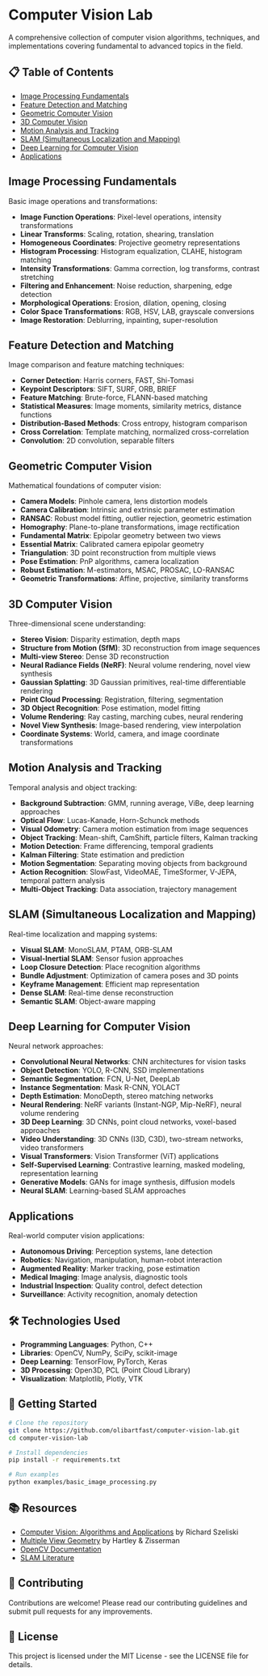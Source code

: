 # Computer Vision Lab

A comprehensive collection of computer vision algorithms, techniques, and implementations covering fundamental to advanced topics in the field.

## 📋 Table of Contents

- [Image Processing Fundamentals](#image-processing-fundamentals)
- [Feature Detection and Matching](#feature-detection-and-matching)
- [Geometric Computer Vision](#geometric-computer-vision)
- [3D Computer Vision](#3d-computer-vision)
- [Motion Analysis and Tracking](#motion-analysis-and-tracking)
- [SLAM (Simultaneous Localization and Mapping)](#slam-simultaneous-localization-and-mapping)
- [Deep Learning for Computer Vision](#deep-learning-for-computer-vision)
- [Applications](#applications)

## Image Processing Fundamentals

Basic image operations and transformations:
- **Image Function Operations**: Pixel-level operations, intensity transformations
- **Linear Transforms**: Scaling, rotation, shearing, translation
- **Homogeneous Coordinates**: Projective geometry representations
- **Histogram Processing**: Histogram equalization, CLAHE, histogram matching
- **Intensity Transformations**: Gamma correction, log transforms, contrast stretching
- **Filtering and Enhancement**: Noise reduction, sharpening, edge detection
- **Morphological Operations**: Erosion, dilation, opening, closing
- **Color Space Transformations**: RGB, HSV, LAB, grayscale conversions
- **Image Restoration**: Deblurring, inpainting, super-resolution

## Feature Detection and Matching

Image comparison and feature matching techniques:
- **Corner Detection**: Harris corners, FAST, Shi-Tomasi
- **Keypoint Descriptors**: SIFT, SURF, ORB, BRIEF
- **Feature Matching**: Brute-force, FLANN-based matching
- **Statistical Measures**: Image moments, similarity metrics, distance functions
- **Distribution-Based Methods**: Cross entropy, histogram comparison
- **Cross Correlation**: Template matching, normalized cross-correlation
- **Convolution**: 2D convolution, separable filters

## Geometric Computer Vision

Mathematical foundations of computer vision:
- **Camera Models**: Pinhole camera, lens distortion models
- **Camera Calibration**: Intrinsic and extrinsic parameter estimation
- **RANSAC**: Robust model fitting, outlier rejection, geometric estimation
- **Homography**: Plane-to-plane transformations, image rectification
- **Fundamental Matrix**: Epipolar geometry between two views
- **Essential Matrix**: Calibrated camera epipolar geometry
- **Triangulation**: 3D point reconstruction from multiple views
- **Pose Estimation**: PnP algorithms, camera localization
- **Robust Estimation**: M-estimators, MSAC, PROSAC, LO-RANSAC
- **Geometric Transformations**: Affine, projective, similarity transforms

## 3D Computer Vision

Three-dimensional scene understanding:
- **Stereo Vision**: Disparity estimation, depth maps
- **Structure from Motion (SfM)**: 3D reconstruction from image sequences
- **Multi-view Stereo**: Dense 3D reconstruction
- **Neural Radiance Fields (NeRF)**: Neural volume rendering, novel view synthesis
- **Gaussian Splatting**: 3D Gaussian primitives, real-time differentiable rendering
- **Point Cloud Processing**: Registration, filtering, segmentation
- **3D Object Recognition**: Pose estimation, model fitting
- **Volume Rendering**: Ray casting, marching cubes, neural rendering
- **Novel View Synthesis**: Image-based rendering, view interpolation
- **Coordinate Systems**: World, camera, and image coordinate transformations

## Motion Analysis and Tracking

Temporal analysis and object tracking:
- **Background Subtraction**: GMM, running average, ViBe, deep learning approaches
- **Optical Flow**: Lucas-Kanade, Horn-Schunck methods
- **Visual Odometry**: Camera motion estimation from image sequences
- **Object Tracking**: Mean-shift, CamShift, particle filters, Kalman tracking
- **Motion Detection**: Frame differencing, temporal gradients
- **Kalman Filtering**: State estimation and prediction
- **Motion Segmentation**: Separating moving objects from background
- **Action Recognition**: SlowFast, VideoMAE, TimeSformer, V-JEPA, temporal pattern analysis
- **Multi-Object Tracking**: Data association, trajectory management

## SLAM (Simultaneous Localization and Mapping)

Real-time localization and mapping systems:
- **Visual SLAM**: MonoSLAM, PTAM, ORB-SLAM
- **Visual-Inertial SLAM**: Sensor fusion approaches
- **Loop Closure Detection**: Place recognition algorithms
- **Bundle Adjustment**: Optimization of camera poses and 3D points
- **Keyframe Management**: Efficient map representation
- **Dense SLAM**: Real-time dense reconstruction
- **Semantic SLAM**: Object-aware mapping

## Deep Learning for Computer Vision

Neural network approaches:
- **Convolutional Neural Networks**: CNN architectures for vision tasks
- **Object Detection**: YOLO, R-CNN, SSD implementations
- **Semantic Segmentation**: FCN, U-Net, DeepLab
- **Instance Segmentation**: Mask R-CNN, YOLACT
- **Depth Estimation**: MonoDepth, stereo matching networks
- **Neural Rendering**: NeRF variants (Instant-NGP, Mip-NeRF), neural volume rendering
- **3D Deep Learning**: 3D CNNs, point cloud networks, voxel-based approaches
- **Video Understanding**: 3D CNNs (I3D, C3D), two-stream networks, video transformers
- **Visual Transformers**: Vision Transformer (ViT) applications
- **Self-Supervised Learning**: Contrastive learning, masked modeling, representation learning
- **Generative Models**: GANs for image synthesis, diffusion models
- **Neural SLAM**: Learning-based SLAM approaches

## Applications

Real-world computer vision applications:
- **Autonomous Driving**: Perception systems, lane detection
- **Robotics**: Navigation, manipulation, human-robot interaction
- **Augmented Reality**: Marker tracking, pose estimation
- **Medical Imaging**: Image analysis, diagnostic tools
- **Industrial Inspection**: Quality control, defect detection
- **Surveillance**: Activity recognition, anomaly detection

## 🛠️ Technologies Used

- **Programming Languages**: Python, C++
- **Libraries**: OpenCV, NumPy, SciPy, scikit-image
- **Deep Learning**: TensorFlow, PyTorch, Keras
- **3D Processing**: Open3D, PCL (Point Cloud Library)
- **Visualization**: Matplotlib, Plotly, VTK

## 🚀 Getting Started

```bash
# Clone the repository
git clone https://github.com/olibartfast/computer-vision-lab.git
cd computer-vision-lab

# Install dependencies
pip install -r requirements.txt

# Run examples
python examples/basic_image_processing.py
```

## 📚 Resources

- [Computer Vision: Algorithms and Applications](http://szeliski.org/Book/) by Richard Szeliski
- [Multiple View Geometry](https://www.robots.ox.ac.uk/~vgg/hzbook/) by Hartley & Zisserman
- [OpenCV Documentation](https://docs.opencv.org/)
- [SLAM Literature](https://github.com/kanster/awesome-slam)

## 🤝 Contributing

Contributions are welcome! Please read our contributing guidelines and submit pull requests for any improvements.

## 📄 License

This project is licensed under the MIT License - see the LICENSE file for details.
